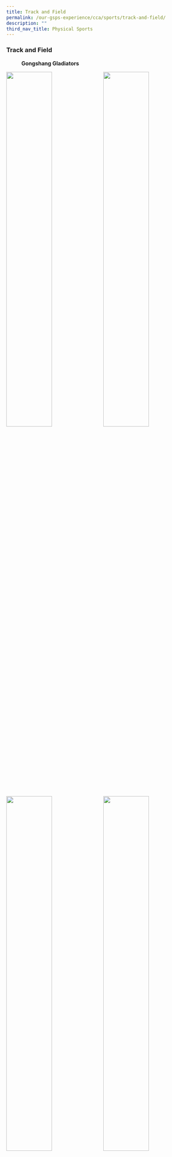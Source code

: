 ```yaml
---
title: Track and Field
permalink: /our-gsps-experience/cca/sports/track-and-field/
description: ""
third_nav_title: Physical Sports
---
```

### **Track and Field**

<figure>
<figcaption><strong>  Gongshang Gladiators  
	</strong></figcaption>
</figure>	

<img src="/images/tnf1.jpg" style="width:49%" align=left>
<img src="/images/tnf2.jpg" style="width:49%" align=right>

<br clear="left">

<img src="/images/tnf3.jpg" style="width:49%" align=left>
<img src="/images/tnf4.jpg" style="width:49%" align=right>

<br clear="left">

<img src="/images/tnf5.jpg" style="width:49%" align=left>
<img src="/images/tnf6.jpg" style="width:49%" align=right>

<br clear="left">

